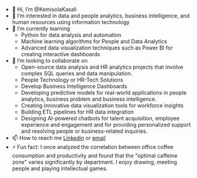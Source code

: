 - 👋 Hi, I’m @KemisolaKasali
- 👀 I’m interested in data and people analytics, business intelligence, and human resources using information technology
- 🌱 I’m currently learning 
  -	Python for data analysis and automation 
  - Machine learning algorithms for People and Data Analytics
  - Advanced data visualization techniques such as Power BI for creating interactive dashboards
- 💞️ I’m looking to collaborate on
  - Open-source data analysis and HR analytics projects that involve complex SQL queries and data manipulation.
  - People Technology or HR-Tech Solutions 
  - Develop Business Intelligence Dashboards
  - Developing predictive models for real-world applications in people analytics, business problem and business intelligence.
  - Creating innovative data visualization tools for workforce insights
  - Building ETL pipelines for HR data integration
  - Designing AI-powered chatbots for talent acquisition, employee experience and engagement and for providing personalized support and resolving people or business-related inquiries.
- 📫 How to reach me [Linkedin](https://www.linkedin.com/in/kemisola-m-kasali/) or [email](kemisola.kasali@gmail.com)
- ⚡ Fun fact: I once analyzed the correlation between office coffee consumption and productivity and found that the "optimal caffeine zone" varies significantly by department. I enjoy drawing, meeting people and playing intellectual games.

<!---
KemisolaKasali/KemisolaKasali is a ✨ special ✨ repository because its `README.md` (this file) appears on your GitHub profile.
You can click the Preview link to take a look at your changes.
--->

